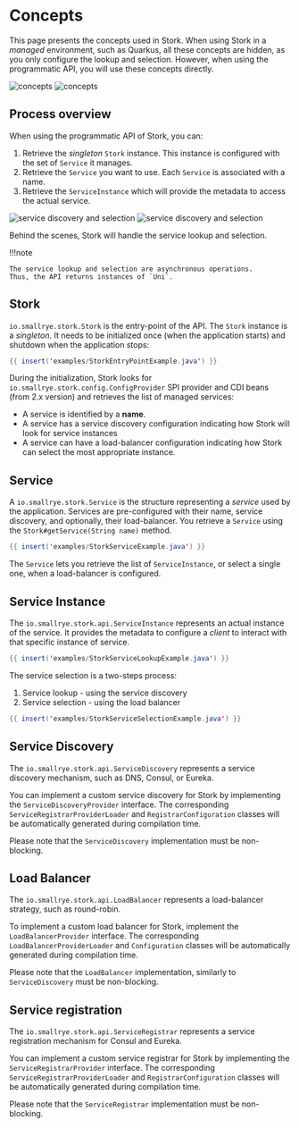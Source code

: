# Concepts

This page presents the concepts used in Stork.
When using Stork in a _managed_ environment, such as Quarkus, all these concepts are hidden, as you only configure the lookup and selection.
However, when using the programmatic API, you will use these concepts directly.


![concepts](target/stork.svg#only-light)
![concepts](target/stork_dark.svg#only-dark)

## Process overview

When using the programmatic API of Stork, you can:

1. Retrieve the _singleton_ `Stork` instance. This instance is configured with the set of `Service` it manages.
2. Retrieve the `Service` you want to use. Each `Service` is associated with a name.
3. Retrieve the `ServiceInstance` which will provide the metadata to access the actual service.

![service discovery and selection](target/sequence.svg#only-light)
![service discovery and selection](target/sequence_dark.svg#only-dark)

Behind the scenes, Stork will handle the service lookup and selection.

!!!note

    The service lookup and selection are asynchronous operations.
    Thus, the API returns instances of `Uni`. 

## Stork

`io.smallrye.stork.Stork` is the entry-point of the API.
The `Stork` instance is a _singleton_.
It needs to be initialized once (when the application starts) and shutdown when the application stops:

```java linenums="1"
{{ insert('examples/StorkEntryPointExample.java') }}
```

During the initialization, Stork looks for `io.smallrye.stork.config.ConfigProvider` SPI provider and CDI beans (from 2.x version) and retrieves the list of managed services:

* A service is identified by a **name**. 
* A service has a service discovery configuration indicating how Stork will look for service instances
* A service can have a load-balancer configuration indicating how Stork can select the most appropriate instance.

## Service

A `io.smallrye.stork.Service` is the structure representing a _service_ used by the application.
Services are pre-configured with their name, service discovery, and optionally, their load-balancer.
You retrieve a `Service` using the `Stork#getService(String name)` method.

```java linenums="1"
{{ insert('examples/StorkServiceExample.java') }}
```

The `Service` lets you retrieve the list of `ServiceInstance`, or select a single one, when a load-balancer is configured.

## Service Instance

The `io.smallrye.stork.api.ServiceInstance` represents an actual instance of the service. 
It provides the metadata to configure a _client_ to interact with that specific instance of service.

```java linenums="1"
{{ insert('examples/StorkServiceLookupExample.java') }}
```

The service selection is a two-steps process:

1. Service lookup - using the service discovery
2. Service selection - using the load balancer

```java linenums="1"
{{ insert('examples/StorkServiceSelectionExample.java') }}
```

## Service Discovery

The `io.smallrye.stork.api.ServiceDiscovery` represents a service discovery mechanism, such as DNS, Consul, or Eureka.

You can implement a custom service discovery for Stork by implementing the `ServiceDiscoveryProvider` interface.
The corresponding `ServiceRegistrarProviderLoader` and `RegistrarConfiguration` classes will be automatically generated during compilation time.

Please note that the `ServiceDiscovery` implementation must be non-blocking.

## Load Balancer

The `io.smallrye.stork.api.LoadBalancer` represents a load-balancer strategy, such as round-robin.

To implement a custom load balancer for Stork, implement the `LoadBalancerProvider` interface.
The corresponding `LoadBalancerProviderLoader` and `Configuration` classes will be automatically generated during compilation time.

Please note that the `LoadBalancer` implementation, similarly to `ServiceDiscovery`
must be non-blocking.

## Service registration

The `io.smallrye.stork.api.ServiceRegistrar` represents a service registration mechanism for Consul and Eureka.

You can implement a custom service registrar for Stork by implementing the `ServiceRegistrarProvider` interface.
The corresponding `ServiceRegistrarProviderLoader` and `RegistrarConfiguration` classes will be automatically generated during compilation time. 

Please note that the `ServiceRegistrar` implementation must be non-blocking.